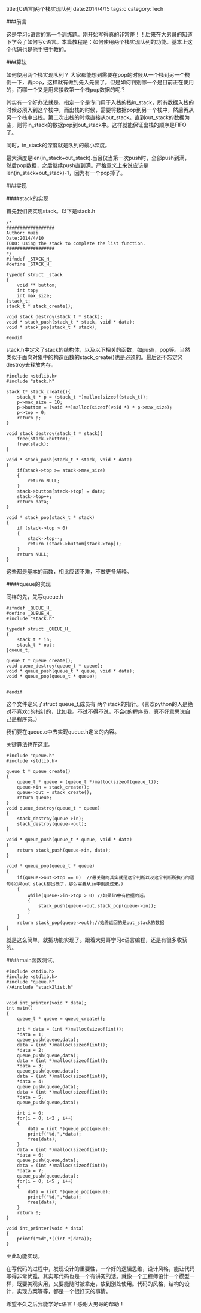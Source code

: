 title:[C语言]两个栈实现队列
date:2014/4/15
tags:c
category:Tech

###前言

这是学习c语言的第一个训练题。刚开始写得真的非常差！！后来在大男哥的知道下学会了如何写c语言。本篇教程是：如何使用两个栈实现队列的功能。基本上这个代码也是他手把手教的。

###算法

如何使用两个栈实现队列？
大家都能想到需要在pop的时候从一个栈到另一个栈倒一下，再pop，这样就有做到先入先出了。但是如何判别哪一个是目前正在使用的，而哪一个又是用来接收第一个栈pop数据的呢？

其实有一个好办法就是，指定一个是专门用于入栈的栈in\_stack，所有数据入栈的时候必须入到这个栈中，而出栈的时候，需要将数据pop到另一个栈中，然后再从另一个栈中出栈。第二次出栈的时候直接从out\_stack。直到out\_stack的数据为空，则将in_stack的数据pop到out_stack中。这样就能保证出栈的顺序是FIFO了。

同时，in\_stack的深度就是队列的最小深度。

最大深度是len(in\_stack+out\_stack).当且仅当第一次push时，全部push到满，然后pop数据，之后继续push直到满。严格意义上来说应该是len(in\_stack+out\_stack)-1，因为有一个pop掉了。

###实现

####stack的实现

首先我们要实现stack。以下是stack.h
	
	/*
	##################
	Author: muzi
	Date:2014/4/10
	TODO: Using the stack to complete the list function.
	##################
	*/
	#ifndef _STACK_H_
	#define _STACK_H_
	
	typedef struct _stack
	{
		void ** buttom;
		int top;
		int max_size;
	}stack_t;
	stack_t * stack_create();
	
	void stack_destroy(stack_t * stack);
	void * stack_push(stack_t * stack, void * data);
	void * stack_pop(stack_t * stack);
	
	#endif

stack.h中定义了stack的结构体，以及以下相关的函数，如push，pop等。当然类似于面向对象中的构造函数的stack_create()也是必须的。最后还不忘定义destroy去释放内存。


	#include <stdlib.h>
	#include "stack.h"
	
	stack_t* stack_create(){
		stack_t * p = (stack_t *)malloc(sizeof(stack_t));
		p->max_size = 10;
		p->buttom = (void **)malloc(sizeof(void *) * p->max_size);
		p->top = 0;
		return p;
	}
	
	void stack_destroy(stack_t * stack){
		free(stack->buttom);
		free(stack);
	}
	
	void * stack_push(stack_t * stack, void * data)
	{
		if(stack->top >= stack->max_size)
		{
			return NULL;
		}
		stack->buttom[stack->top] = data;
		stack->top++;
		return data;
	}
	
	void * stack_pop(stack_t * stack)
	{
		if (stack->top > 0)
		{
			stack->top--;
			return (stack->buttom[stack->top]);
		}
		return NULL;
	}

这些都是基本的函数，相比应该不难，不做更多解释。

####queue的实现

同样的先，先写queue.h

	#ifndef _QUEUE_H_
	#define _QUEUE_H_
	#include "stack.h"
	
	typedef struct _QUEUE_H_
	{
		stack_t * in;
		stack_t * out;
	}queue_t;
	
	queue_t * queue_create();
	void queue_destroy(queue_t * queue);
	void * queue_push(queue_t * queue, void * data);
	void * queue_pop(queue_t * queue);
	
	
	#endif

这个文件定义了struct queue_t,成员有 两个stack的指针。（喜欢python的人是绝对不喜欢c的指针的，比如我。不过不得不说，不会c的程序员，真不好意思说自己是程序员。）

我们要在queue.c中去实现queue.h定义的内容。

关键算法也在这里。


	#include "queue.h"
	#include <stdlib.h>
	
	queue_t * queue_create()
	{
		queue_t * queue = (queue_t *)malloc(sizeof(queue_t));
		queue->in = stack_create();
		queue->out = stack_create();
		return queue;
	}
	void queue_destroy(queue_t * queue)
	{
		stack_destroy(queue->in);
		stack_destroy(queue->out);
	}
	
	void * queue_push(queue_t * queue, void * data)
	{
		return stack_push(queue->in, data);
	}
	
	void * queue_pop(queue_t * queue)
	{
		if(queue->out->top == 0)  //最关键的其实就是这个判断以及这个判断所执行的语句(如果out stack都出栈了，那么需要从in中倒换过来。)
		{
			while(queue->in->top > 0) //如果in中有数据的话。
			{
				stack_push(queue->out,stack_pop(queue->in));
			}
		}
		return stack_pop(queue->out);//始终返回的是out_stack的数据
	}

就是这么简单，就把功能实现了。跟着大男哥学习c语言编程，还是有很多收获的。

####main函数测试。

	#include <stdio.h>
	#include <stdlib.h>
	#include "queue.h"
	//#include "stack2list.h"
	
	
	void int_printer(void * data);
	int main()
	{
		queue_t * queue = queue_create();
	
		int * data = (int *)malloc(sizeof(int));
		*data = 1;
		queue_push(queue,data);
		data = (int *)malloc(sizeof(int));
		*data = 2;
		queue_push(queue,data);
		data = (int *)malloc(sizeof(int));
		*data = 3;
		queue_push(queue,data);
		data = (int *)malloc(sizeof(int));
		*data = 4;
		queue_push(queue,data);
		data = (int *)malloc(sizeof(int));
		*data = 5;
		queue_push(queue,data);
	
		int i = 0;
		for(i = 0; i<2 ; i++)
		{
			data = (int *)queue_pop(queue);
			printf("%d,",*data);
			free(data);
		}
		data = (int *)malloc(sizeof(int));
		*data = 6;
		queue_push(queue,data);
		data = (int *)malloc(sizeof(int));
		*data = 7;
		queue_push(queue,data);
		for(i = 0; i<5 ; i++)
		{
			data = (int *)queue_pop(queue);
			printf("%d,",*data);
			free(data);
		}
		return 0;
	}
	
	void int_printer(void * data)
	{
		printf("%d",*((int *)data));
	}

至此功能实现。

在写代码的过程中，发现设计的重要性，一个好的逻辑思维，设计风格，能让代码写得非常优雅。其实写代码也是一个有讲究的活。就像一个工程师设计一个模型一样，既要美观实用，又要能随时被拿走，放到别处使用。代码的风格，结构的设计，实现方案等等，都是一个很好玩的事情。

希望不久之后我能学好c语言！感谢大男哥的帮助！
